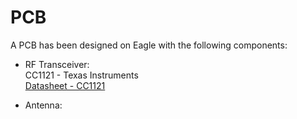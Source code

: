 # PCB
A PCB has been designed on Eagle with the following components:        
* RF Transceiver:      
CC1121 - Texas Instruments        
[Datasheet - CC1121]()       

* Antenna:     

